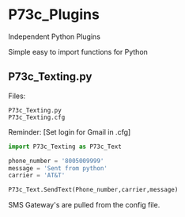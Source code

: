 # P73c_Plugins
Independent Python Plugins


Simple easy to import functions for Python


## P73c_Texting.py


Files:  

	P73c_Texting.py
	P73c_Texting.cfg

Reminder: [Set login for Gmail in .cfg]


```python
import P73c_Texting as P73c_Text

phone_number = '8005009999'
message = 'Sent from python'
carrier = 'AT&T'

P73c_Text.SendText(Phone_number,carrier,message)
```	

SMS Gateway's are pulled from the config file.
